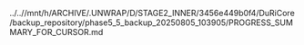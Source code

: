 ../..//mnt/h/ARCHIVE/.UNWRAP/D/STAGE2_INNER/3456e449b0f4/DuRiCore/backup_repository/phase5_5_backup_20250805_103905/PROGRESS_SUMMARY_FOR_CURSOR.md